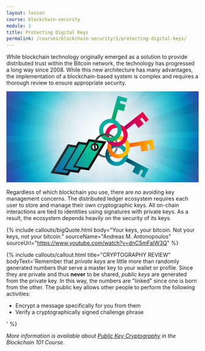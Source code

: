 ```yaml
---
layout: lesson
course: blockchain-security
module: 1
title: Protecting Digital Keys
permalink: /courses/blockchain-security/1/protecting-digital-keys/
---
```

<span class="openingParagraph">While blockchain technology originally emerged as a solution to provide distributed trust within the Bitcoin network, the technology has progressed a long way since 2008.</span>
While this new architecture has many advantages, the implementation of a blockchain-based system is complex and requires a thorough review to ensure appropriate security.

<img src="/assets/img/courses/blockchain-security/Keys-01.png" />

Regardless of which blockchain you use, there are no avoiding key management concerns. The distributed ledger ecosystem requires each user to store and manage their own cryptographic keys. All on-chain interactions are tied to identities using signatures with private keys. As a result, the ecosystem depends heavily on the security of its keys.

{% include callouts/bigQuote.html
	body="Your keys, your bitcoin. Not your keys, not your bitcoin."
	sourceName="Andreas M. Antonopoulos"
	sourceUrl="https://www.youtube.com/watch?v=dnC5mFaIW3Q"
%}

{% include callouts/callout.html
    title="CRYPTOGRAPHY REVIEW"
    bodyText='Remember that <em>private keys</em> are little more than randomly generated numbers that serve a master key to your wallet or profile. Since they are private and thus <strong>never</strong> to be shared, <em>public keys</em> are generated from the private key. In this way, the numbers are "linked" since one is born from the other. The public key allows other people to perform the following activities:<ul><li>Encrypt a message specifically for you from them</li><li>Verify a cryptographically signed challenge phrase</li></ul>'
%}

<em>More information is available about <a href="https://theblockchaininstitute.org/courses/blockchain-101/lessons/public-key-cryptography/">Public Key Cryptography</a> in the Blockchain 101 Course.</em>
